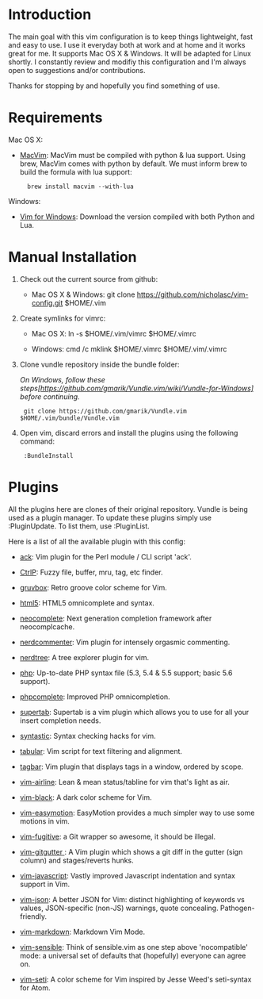 Introduction
===========
The main goal with this vim configuration is to keep things lightweight, fast and easy to use. I use it everyday both at work and at home and it works great for me. It supports Mac OS X & Windows. It will be adapted for Linux shortly. I constantly review and modifiy this configuration and I'm always open to suggestions and/or contributions.

Thanks for stopping by and hopefully you find something of use.

Requirements
============

Mac OS X:
* [MacVim](https://code.google.com/p/macvim/): MacVim must be compiled with python & lua support. Using brew, MacVim comes with python by default. We must inform brew to build the formula with lua support:

		brew install macvim --with-lua

Windows:
* [Vim for Windows](https://bitbucket.org/Haroogan/vim-for-windows/downloads): Download the version compiled with both Python and Lua.

Manual Installation
===================

1. Check out the current source from github:

	* Mac OS X & Windows:
		git clone https://github.com/nicholasc/vim-config.git $HOME/.vim

2. Create symlinks for vimrc:

    * Mac OS X:
		ln -s $HOME/.vim/vimrc $HOME/.vimrc

    * Windows:
        cmd /c mklink $HOME/.vimrc $HOME/.vim/.vimrc

3. Clone vundle repository inside the bundle folder:

    *On Windows, follow these steps[https://github.com/gmarik/Vundle.vim/wiki/Vundle-for-Windows] before continuing.*

		git clone https://github.com/gmarik/Vundle.vim $HOME/.vim/bundle/Vundle.vim

4. Open vim, discard errors and install the plugins using the following command:

        :BundleInstall

Plugins
=======

All the plugins here are clones of their original repository. Vundle is being used as a plugin manager. To update these plugins simply use :PluginUpdate. To list them, use :PluginList.

Here is a list of all the available plugin with this config:

* [ack](https://github.com/mileszs/ack.vim): Vim plugin for the Perl module / CLI script 'ack'.

* [CtrlP](https://github.com/kien/ctrlp.vim): Fuzzy file, buffer, mru, tag, etc finder.

* [gruvbox](https://github.com/morhetz/gruvbox): Retro groove color scheme for Vim.

* [html5](https://github.com/othree/html5.vim): HTML5 omnicomplete and syntax.

* [neocomplete](https://github.com/Shougo/neocomplete.vim): Next generation completion framework after neocomplcache.

* [nerdcommenter](https://github.com/scrooloose/nerdcommenter): Vim plugin for intensely orgasmic commenting.

* [nerdtree](https://github.com/scrooloose/nerdtree): A tree explorer plugin for vim.

* [php](https://github.com/StanAngeloff/php.vim): Up-to-date PHP syntax file (5.3, 5.4 & 5.5 support; basic 5.6 support).

* [phpcomplete](https://github.com/shawncplus/phpcomplete.vim): Improved PHP omnicompletion.

* [supertab](https://github.com/ervandew/supertab): Supertab is a vim plugin which allows you to use <Tab> for all your insert completion needs.

* [syntastic](https://github.com/scrooloose/syntastic): Syntax checking hacks for vim.

* [tabular](https://github.com/godlygeek/tabular): Vim script for text filtering and alignment.

* [tagbar](https://github.com/majutsushi/tagbar): Vim plugin that displays tags in a window, ordered by scope.

* [vim-airline](https://github.com/bling/vim-airline): Lean & mean status/tabline for vim that's light as air.

* [vim-black](https://github.com/nicholasc/vim-black): A dark color scheme for Vim.

* [vim-easymotion](https://github.com/Lokaltog/vim-easymotion): EasyMotion provides a much simpler way to use some motions in vim.

* [vim-fugitive](https://github.com/tpope/vim-fugitive): a Git wrapper so awesome, it should be illegal.

* [vim-gitgutter ](https://github.com/airblade/vim-gitgutter): A Vim plugin which shows a git diff in the gutter (sign column) and stages/reverts hunks.

* [vim-javascript](https://github.com/pangloss/vim-javascript): Vastly improved Javascript indentation and syntax support in Vim.

* [vim-json](https://github.com/elzr/vim-json): A better JSON for Vim: distinct highlighting of keywords vs values, JSON-specific (non-JS) warnings, quote concealing. Pathogen-friendly.

* [vim-markdown](https://github.com/plasticboy/vim-markdown): Markdown Vim Mode.

* [vim-sensible](https://github.com/tpope/vim-sensible): Think of sensible.vim as one step above 'nocompatible' mode: a universal set of defaults that (hopefully) everyone can agree on.

* [vim-seti](https://github.com/nicholasc/vim-seti): A color scheme for Vim inspired by Jesse Weed's seti-syntax for Atom.
